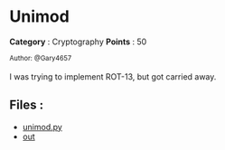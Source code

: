 # Unimod

**Category** : Cryptography
**Points** : 50

<small>Author: @Gary4657</small><br><br>I was trying to implement ROT-13, but got carried away.


## Files : 
 - [unimod.py](./unimod.py)
 - [out](./out)



